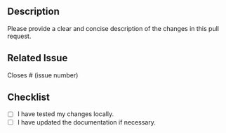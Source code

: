 ## Description
Please provide a clear and concise description of the changes in this pull request.

## Related Issue
Closes # (issue number)

## Checklist
- [ ] I have tested my changes locally.
- [ ] I have updated the documentation if necessary.